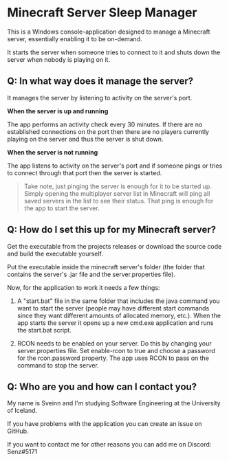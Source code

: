 # Minecraft Server Sleep Manager

This is a Windows console-application designed to manage a Minecraft server, essentially enabling it to be on-demand.

It starts the server when someone tries to connect to it and shuts down the server when nobody is playing on it.

## Q: In what way does it manage the server?

It manages the server by listening to activity on the server's port.

**When the server is up and running**

The app performs an activity check every 30 minutes.
If there are no established connections on the port then there are no players currently playing on the server and thus the server is shut down.

**When the server is not running**

The app listens to activity on the server's port and if someone pings or tries to connect through that port then the server is started. 

> Take note, just pinging the server is enough for it to be started up. Simply opening the multiplayer server list in Minecraft will ping all saved servers in the list to see their status. That ping is enough for the app to start the server.

## Q: How do I set this up for my Minecraft server?

Get the executable from the projects releases or download the source code and build the executable yourself.

Put the executable inside the minecraft server's folder (the folder that contains the server's .jar file and the server.properties file).

Now, for the application to work it needs a few things:

1. A "start.bat" file in the same folder that includes the java command you want to start the server (people may have different start commands since they want different amounts of allocated memory, etc.). When the app starts the server it opens up a new cmd.exe application and runs the start.bat script.

2. RCON needs to be enabled on your server. Do this by changing your server.properties file. Set enable-rcon to true and choose a password for the rcon.password property. The app uses RCON to pass on the command to stop the server.

## Q: Who are you and how can I contact you?

My name is Sveinn and I'm studying Software Engineering at the University of Iceland.

If you have problems with the application you can create an issue on GitHub.

If you want to contact me for other reasons you can add me on Discord: Senz#5171

